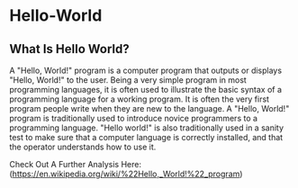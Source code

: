 # Hello-World

## What Is Hello World?

A "Hello, World!" program is a computer program that outputs or displays "Hello, World!" to the user. Being a very simple program in most programming languages, it is often used to illustrate the basic syntax of a programming language for a working program. It is often the very first program people write when they are new to the language. A "Hello, World!" program is traditionally used to introduce novice programmers to a programming language. "Hello world!" is also traditionally used in a sanity test to make sure that a computer language is correctly installed, and that the operator understands how to use it. 

Check Out A Further Analysis Here: (https://en.wikipedia.org/wiki/%22Hello,_World!%22_program)


